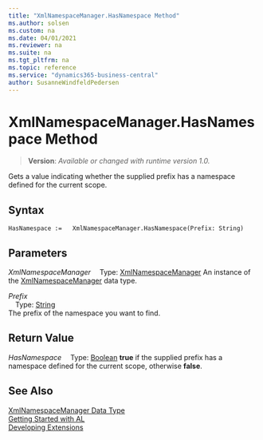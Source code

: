 ```yaml
---
title: "XmlNamespaceManager.HasNamespace Method"
ms.author: solsen
ms.custom: na
ms.date: 04/01/2021
ms.reviewer: na
ms.suite: na
ms.tgt_pltfrm: na
ms.topic: reference
ms.service: "dynamics365-business-central"
author: SusanneWindfeldPedersen
---
```

[//]: # (START>DO_NOT_EDIT)
[//]: # (IMPORTANT:Do not edit any of the content between here and the END>DO_NOT_EDIT.)
[//]: # (Any modifications should be made in the .xml files in the ModernDev repo.)
# XmlNamespaceManager.HasNamespace Method
> **Version**: _Available or changed with runtime version 1.0._

Gets a value indicating whether the supplied prefix has a namespace defined for the current scope.


## Syntax
```
HasNamespace :=   XmlNamespaceManager.HasNamespace(Prefix: String)
```
## Parameters
*XmlNamespaceManager*
&emsp;Type: [XmlNamespaceManager](xmlnamespacemanager-data-type.md)
An instance of the [XmlNamespaceManager](xmlnamespacemanager-data-type.md) data type.

*Prefix*  
&emsp;Type: [String](../string/string-data-type.md)  
The prefix of the namespace you want to find.  


## Return Value
*HasNamespace*
&emsp;Type: [Boolean](../boolean/boolean-data-type.md)
**true** if the supplied prefix has a namespace defined for the current scope, otherwise **false**.


[//]: # (IMPORTANT: END>DO_NOT_EDIT)
## See Also
[XmlNamespaceManager Data Type](xmlnamespacemanager-data-type.md)  
[Getting Started with AL](../../devenv-get-started.md)  
[Developing Extensions](../../devenv-dev-overview.md)